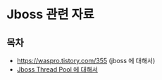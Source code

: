 # Jboss 관련 자료

## 목차
- https://waspro.tistory.com/355 (jboss 에 대해서)
- [Jboss Thread Pool 에 대해서](../was-thread-pool-configuration.md)
